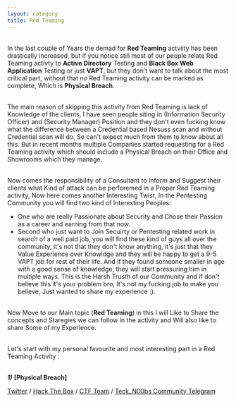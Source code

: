 ```yaml
---
layout: category
title: Red Teaming
---
```



<br>In the last couple of Years the demad for **Red Teaming** actviity has been drastically increased, but if you notice still most of our people relate Red Teaming activty to **Active Directory** Testing and **Black Box Web Application** Testing or just **VAPT**, but they don't want to talk about the most critical part, without that no Red Teaming activity can be marked as complete, Which is **Physical Breach**.

<br>The main reason of skipping this activity from Red Teaming is lack of Knowledge of the clients, I have seen people siting in (Information Security Officer) and (Security Manager) Position and they don't even fucking know what the difference between a Credential based Nesuss scan and without Credential scan will do, So can't expect much from them to know about all this. But in recent months multiple Companies started requesting for a Red Teaming activity which should include a Physical Breach on their Office and Showrooms which they manage.

<br>Now comes the responsibility of a Consultant to Inform and Suggest their clients what Kind of attack can be perforemed in a Proper Red Teaming activity, Now here comes another Interesting Twist, In the Pentesting Community you will find two kind of Interesting Peoples:

  * One who are really Passionate about Security and Chose their Passion as a career and earning from that now.
  * Second who just want to Join Secuirty or Pentesting related work in search of a well paid job, you will find these kind of guys all over the community, it's not that they don't know anything, it's just that they Value Experience over Knowldge and they will be happy to get a 9-5 VAPT job for rest of their life. And if they found someone smaller in age with a good sense of knowledge, they will start pressuring him in multiple ways. This is the Harsh Trusth of our Community and if don't believe this it's your problem bro, It's not my fucking job to make you believe, Just wanted to share my experience :).
  
<br>Now Move to our Main topic (**Red Teaming**) in this I will Like to Share the concepts and Staregies we can follow in the activity and Will also like to share Some of my Experience.

<br>Let's start with my personal favourite and most interesting part in a Red Teaming Activity :


<br> _**1)**_ **[Physical Breach]**


[Twitter](https://twitter.com/Teck__K2) / [Hack The Box](https://www.hackthebox.eu/profile/966) / [CTF Team](https://ctftime.org/team/20102) /
[Teck_N00bs Community Telegram](https://t.me/Teck_N00bs)

<script 
  src="https://www.hackthebox.eu/badge/966">
</script>
